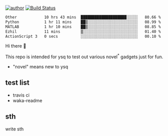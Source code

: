 [![author](https://img.shields.io/badge/author-ysq-green)](https://github.com/Yang-Shiqin)
[![Build Status](https://app.travis-ci.com/Yang-Shiqin/testall.svg?branch=main)](https://app.travis-ci.com/Yang-Shiqin/testall)

<!--START_SECTION:waka-->

```txt
Other            10 hrs 43 mins  ████████████████████░░░░░   80.66 %
Python           1 hr 11 mins    ██▒░░░░░░░░░░░░░░░░░░░░░░   08.99 %
MATLAB           1 hr 10 mins    ██▒░░░░░░░░░░░░░░░░░░░░░░   08.85 %
Ezhil            11 mins         ▒░░░░░░░░░░░░░░░░░░░░░░░░   01.40 %
ActionScript 3   0 secs          ░░░░░░░░░░░░░░░░░░░░░░░░░   00.10 %
```

<!--END_SECTION:waka-->

Hi there 👋

This repo is intended for ysq to test out various novel<sup>*</sup> gadgets just for fun.

- "novel" means new to ysq

## test list
- travis ci
- waka-readme


## sth
write sth

